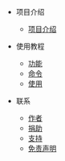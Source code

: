 * 项目介绍

  * [项目介绍](./docs/a-1项目介绍.md)
  
* 使用教程

  * [功能](./docs/b-1功能.md)
  * [命令](./docs/b-2命令.md)
  * [使用](./docs/b-3使用.md)

* 联系

  * [作者](./docs/c-1作者.md)
  * [捐助](./docs/c-2捐助.md)
  * [支持](./docs/c-3支持.md)
  * [免责声明](./docs/c-4免责声明.md)

  

